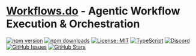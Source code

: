 # [Workflows.do](https://workflows.do) - Agentic Workflow Execution & Orchestration

[![npm version](https://img.shields.io/npm/v/workflows.do.svg)](https://www.npmjs.com/package/workflows.do)
[![npm downloads](https://img.shields.io/npm/dm/workflows.do.svg)](https://www.npmjs.com/package/workflows.do)
[![License: MIT](https://img.shields.io/badge/License-MIT-blue.svg)](https://opensource.org/licenses/MIT)
[![TypeScript](https://img.shields.io/badge/TypeScript-4.9.5-blue.svg)](https://www.typescriptlang.org/)
[![Discord](https://img.shields.io/badge/Discord-Join%20Chat-7289da?logo=discord&logoColor=white)](https://discord.gg/tafnNeUQdm)
[![GitHub Issues](https://img.shields.io/github/issues/drivly/ai.svg)](https://github.com/drivly/ai/issues)
[![GitHub Stars](https://img.shields.io/github/stars/drivly/ai.svg)](https://github.com/drivly/ai)
